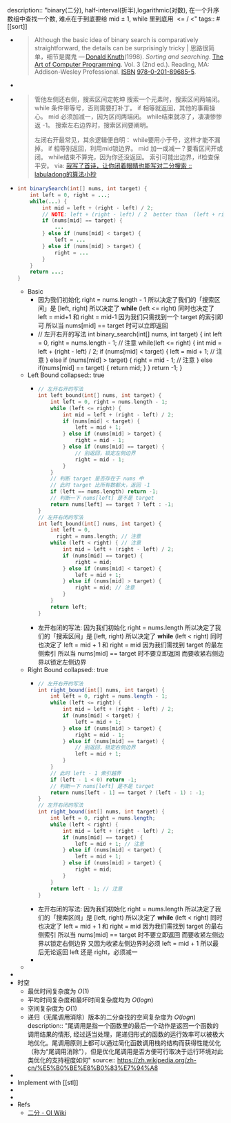 description:: "binary(二分), half-interval(折半),logarithmic(对数), 在一个升序数组中查找一个数, 难点在于到底要给 mid ± 1, while 里到底用  <= / <"
tags:: #[[sort]]

- >Although the basic idea of binary search is comparatively straightforward, the details can be surprisingly tricky | 思路很简单，细节是魔鬼
  — [Donald Knuth](https://en.wikipedia.org/wiki/Donald_Knuth)(1998). *Sorting and searching*. [The Art of Computer Programming](https://en.wikipedia.org/wiki/The_Art_of_Computer_Programming). Vol. 3 (2nd ed.). Reading, MA: Addison-Wesley Professional. [ISBN](https://en.wikipedia.org/wiki/ISBN_(identifier)) [978-0-201-89685-5](https://en.wikipedia.org/wiki/Special:BookSources/978-0-201-89685-5).
-
- > 管他左侧还右侧，搜索区间定乾坤
  搜索一个元素时，搜索区间两端闭。
  while 条件带等号，否则需要打补丁。
  if 相等就返回，其他的事甭操心。
  mid 必须加减一，因为区间两端闭。
  while结束就凉了，凄凄惨惨返 -1。
  搜索左右边界时，搜索区间要阐明。
  >
  >左闭右开最常见，其余逻辑便自明：
  while要用小于号，这样才能不漏掉。
  if 相等别返回，利用mid锁边界。
  mid 加一或减一？要看区间开或闭。
  while结束不算完，因为你还没返回。
  索引可能出边界，if检查保平安。
  via: [我写了首诗，让你闭着眼睛也能写对二分搜索 :: labuladong的算法小抄](https://labuladong.github.io/algo/2/20/29/)
- ```java
  int binarySearch(int[] nums, int target) {
      int left = 0, right = ...;
      while(...) {
          int mid = left + (right - left) / 2;
          // NOTE: left + (right - left) / 2  better than  (left + right) / 2
          if (nums[mid] == target) {
              ...
          } else if (nums[mid] < target) {
              left = ...
          } else if (nums[mid] > target) {
              right = ...
          }
      }
      return ...;
  }
  ```
  - Basic
    - 因为我们初始化 right = nums.length - 1
      所以决定了我们的「搜索区间」是 [left, right]
      所以决定了 **while** (left <= right)
      同时也决定了 left = mid+1 和 right = mid-1
      因为我们只需找到一个 target 的索引即可
      所以当 nums[mid] == target 时可以立即返回
    - // 左开右开的写法
      int binary_search(int[] nums, int target) {
          int left = 0,
            right = nums.length - 1; // 注意
          while(left <= right) {
              int mid = left + (right - left) / 2;
              if (nums[mid] < target) {
                  left = mid + 1;   // 注意
              } else if (nums[mid] > target) {
                  right = mid - 1;  // 注意
              } else if(nums[mid] == target) {
                  return mid;
              }
          }
          return -1;
      }
  - Left Bound
    collapsed:: true
    - ```cpp
      // 左开右开的写法
      int left_bound(int[] nums, int target) {
          int left = 0, right = nums.length - 1;
          while (left <= right) {
              int mid = left + (right - left) / 2;
              if (nums[mid] < target) {
                  left = mid + 1;
              } else if (nums[mid] > target) {
                  right = mid - 1;
              } else if (nums[mid] == target) {
                  // 别返回，锁定左侧边界
                  right = mid - 1;
              }
          }
          // 判断 target 是否存在于 nums 中
          // 此时 target 比所有数都大，返回 -1
          if (left == nums.length) return -1;
          // 判断一下 nums[left] 是不是 target
          return nums[left] == target ? left : -1;
      }
      // 左开右闭的写法
      int left_bound(int[] nums, int target) {
          int left = 0,
            right = nums.length; // 注意
          while (left < right) { // 注意
              int mid = left + (right - left) / 2;
              if (nums[mid] == target) {
                  right = mid;
              } else if (nums[mid] < target) {
                  left = mid + 1;
              } else if (nums[mid] > target) {
                  right = mid; // 注意
              }
          }
          return left;
      }
      ```
    - 左开右闭的写法:
      因为我们初始化 right = nums.length
      所以决定了我们的「搜索区间」是 [left, right)
      所以决定了 **while** (left < right)
      同时也决定了 left = mid + 1 和 right = mid
      因为我们需找到 target 的最左侧索引
      所以当 nums[mid] == target 时不要立即返回
      而要收紧右侧边界以锁定左侧边界
  - Right Bound
    collapsed:: true
    - ```java
      // 左开右开的写法
      int right_bound(int[] nums, int target) {
          int left = 0, right = nums.length - 1;
          while (left <= right) {
              int mid = left + (right - left) / 2;
              if (nums[mid] < target) {
                  left = mid + 1;
              } else if (nums[mid] > target) {
                  right = mid - 1;
              } else if (nums[mid] == target) {
                  // 别返回，锁定右侧边界
                  left = mid + 1;
              }
          }
          // 此时 left - 1 索引越界
          if (left - 1 < 0) return -1;
          // 判断一下 nums[left] 是不是 target
          return nums[left - 1] == target ? (left - 1) : -1;
      }
      // 左开右闭的写法
      int right_bound(int[] nums, int target) {
          int left = 0, right = nums.length;
          while (left < right) {
              int mid = left + (right - left) / 2;
              if (nums[mid] == target) {
                  left = mid + 1; // 注意
              } else if (nums[mid] < target) {
                  left = mid + 1;
              } else if (nums[mid] > target) {
                  right = mid;
              }
          }
          return left - 1; // 注意
      }
      ```
    - 左开右闭的写法:
      因为我们初始化 right = nums.length
      所以决定了我们的「搜索区间」是 [left, right)
      所以决定了 **while** (left < right)
      同时也决定了 left = mid + 1 和 right = mid
      因为我们需找到 target 的最右侧索引
      所以当 nums[mid] == target 时不要立即返回
      而要收紧左侧边界以锁定右侧边界
      又因为收紧左侧边界时必须 left = mid + 1
      所以最后无论返回 left 还是 right，必须减一
    -
  -
-
- 时空
  - 最优时间复杂度为 $O(1)$
  - 平均时间复杂度和最坏时间复杂度均为 $O(log n)$
  - 空间复杂度为 $O(1)$
  - 递归（无尾调用消除）版本的二分查找的空间复杂度为 $O(log n)$
    description:: "尾调用是指一个函数里的最后一个动作是返回一个函数的调用结果的情形, 经过适当处理，尾递归形式的函数的运行效率可以被极大地优化。尾调用原则上都可以通过简化函数调用栈的结构而获得性能优化（称为“尾调用消除”），但是优化尾调用是否方便可行取决于运行环境对此类优化的支持程度如何"
    source:: https://zh.wikipedia.org/zh-cn/%E5%B0%BE%E8%B0%83%E7%94%A8
-
- Implement with [[stl]]
-
-
- Refs
  - [二分 - OI Wiki](https://oi-wiki.org/basic/binary/)